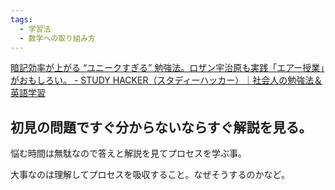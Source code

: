 ```yaml
---
tags:
  - 学習法
  - 数学への取り組み方
---
```

[暗記効率が上がる “ユニークすぎる” 勉強法。ロザン宇治原も実践「エアー授業」がおもしろい。 - STUDY HACKER（スタディーハッカー）｜社会人の勉強法＆英語学習](https://studyhacker.net/unique-study)

## 初見の問題ですぐ分からないならすぐ解説を見る。

悩む時間は無駄なので答えと解説を見てプロセスを学ぶ事。

大事なのは理解してプロセスを吸収すること。なぜそうするのかなど。